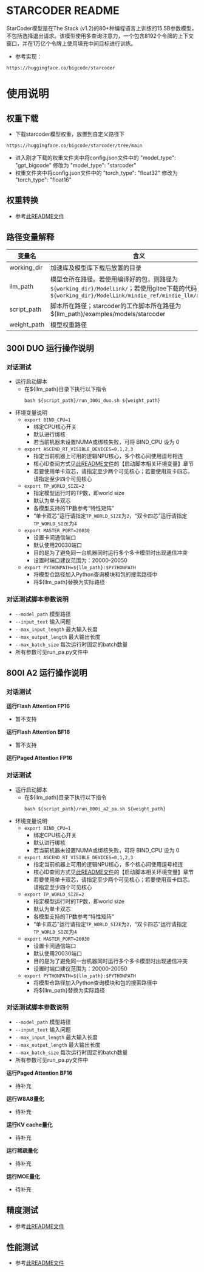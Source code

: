 # STARCODER README

StarCoder模型是在The Stack (v1.2)的80+种编程语言上训练的15.5B参数模型，不包括选择退出请求。该模型使用多查询注意力，一个包含8192个令牌的上下文窗口，并在1万亿个令牌上使用填充中间目标进行训练。

- 参考实现：
```
https://huggingface.co/bigcode/starcoder
```

# 使用说明

## 权重下载
- 下载starcoder模型权重，放置到自定义路径下
```
https://huggingface.co/bigcode/starcoder/tree/main
```
- 进入刚才下载的权重文件夹中将config.json文件中的 "model_type": "gpt_bigcode" 修改为 "model_type": "starcoder" 
- 权重文件夹中将config.json文件中的 "torch_type": "float32" 修改为 "torch_type": "float16" 

## 权重转换
- 参考[此README文件](../../README.md)

## 路径变量解释
| 变量名  | 含义                                             |
|--------|--------------------------------------------------|
| working_dir | 加速库及模型库下载后放置的目录                  |
| llm_path | 模型仓所在路径。若使用编译好的包，则路径为`${working_dir}/ModelLink/`；若使用gitee下载的代码，则路径为`${working_dir}/ModelLink/mindie_ref/mindie_llm/atb_models`    |
| script_path | 脚本所在路径；starcoder的工作脚本所在路径为${llm_path}/examples/models/starcoder                          |
| weight_path | 模型权重路径 |

## 300I DUO 运行操作说明

### 对话测试
- 运行启动脚本
  - 在\${llm_path}目录下执行以下指令
    ```shell
    bash ${script_path}/run_300i_duo.sh ${weight_path}
    ```
- 环境变量说明
  - `export BIND_CPU=1`
    - 绑定CPU核心开关
    - 默认进行绑核
    - 若当前机器未设置NUMA或绑核失败，可将 BIND_CPU 设为 0
  - `export ASCEND_RT_VISIBLE_DEVICES=0,1,2,3`
    - 指定当前机器上可用的逻辑NPU核心，多个核心间使用逗号相连
    - 核心ID查阅方式见[此README文件](../../README.md)的【启动脚本相关环境变量】章节
    - 若要使用单卡双芯，请指定至少两个可见核心；若要使用双卡四芯，请指定至少四个可见核心
  - `export TP_WORLD_SIZE=2`
    - 指定模型运行时的TP数，即world size
    - 默认为单卡双芯
    - 各模型支持的TP数参考“特性矩阵”
    - “单卡双芯”运行请指定`TP_WORLD_SIZE`为`2`，“双卡四芯”运行请指定`TP_WORLD_SIZE`为`4`
  - `export MASTER_PORT=20030`
    - 设置卡间通信端口
    - 默认使用20030端口
    - 目的是为了避免同一台机器同时运行多个多卡模型时出现通信冲突
    - 设置时端口建议范围为：20000-20050
  - `export PYTHONPATH=${llm_path}:$PYTHONPATH`
    - 将模型仓路径加入Python查询模块和包的搜索路径中
    - 将${llm_path}替换为实际路径

### 对话测试脚本参数说明
- `--model_path` 模型路径
- `--input_text` 输入问题
- `--max_input_length` 最大输入长度
- `--max_output_length` 最大输出长度
- `--max_batch_size` 每次运行时固定的batch数量
- 所有参数可见run_pa.py文件中

## 800I A2 运行操作说明

### 对话测试
**运行Flash Attention FP16**
- 暂不支持

**运行Flash Attention BF16**
- 暂不支持

**运行Paged Attention FP16**

### 对话测试
- 运行启动脚本
  - 在\${llm_path}目录下执行以下指令
    ```shell
    bash ${script_path}/run_800i_a2_pa.sh ${weight_path}
    ```
- 环境变量说明
  - `export BIND_CPU=1`
    - 绑定CPU核心开关
    - 默认进行绑核
    - 若当前机器未设置NUMA或绑核失败，可将 BIND_CPU 设为 0
  - `export ASCEND_RT_VISIBLE_DEVICES=0,1,2,3`
    - 指定当前机器上可用的逻辑NPU核心，多个核心间使用逗号相连
    - 核心ID查阅方式见[此README文件](../../README.md)的【启动脚本相关环境变量】章节
    - 若要使用单卡双芯，请指定至少两个可见核心；若要使用双卡四芯，请指定至少四个可见核心
  - `export TP_WORLD_SIZE=2`
    - 指定模型运行时的TP数，即world size
    - 默认为单卡双芯
    - 各模型支持的TP数参考“特性矩阵”
    - “单卡双芯”运行请指定`TP_WORLD_SIZE`为`2`，“双卡四芯”运行请指定`TP_WORLD_SIZE`为`4`
  - `export MASTER_PORT=20030`
    - 设置卡间通信端口
    - 默认使用20030端口
    - 目的是为了避免同一台机器同时运行多个多卡模型时出现通信冲突
    - 设置时端口建议范围为：20000-20050
  - `export PYTHONPATH=${llm_path}:$PYTHONPATH`
    - 将模型仓路径加入Python查询模块和包的搜索路径中
    - 将${llm_path}替换为实际路径

### 对话测试脚本参数说明
- `--model_path` 模型路径
- `--input_text` 输入问题
- `--max_input_length` 最大输入长度
- `--max_output_length` 最大输出长度
- `--max_batch_size` 每次运行时固定的batch数量
- 所有参数可见run_pa.py文件中

**运行Paged Attention BF16**    
- 待补充

**运行W8A8量化**
- 待补充

**运行KV cache量化**
- 待补充

**运行稀疏量化**
- 待补充

**运行MOE量化**
- 待补充

## 精度测试
- 参考[此README文件](../../../tests/modeltest/README.md)

## 性能测试
- 参考[此README文件](../../../tests/modeltest/README.md)



